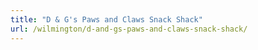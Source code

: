 ```yaml
---
title: "D & G's Paws and Claws Snack Shack"
url: /wilmington/d-and-gs-paws-and-claws-snack-shack/
---
```

